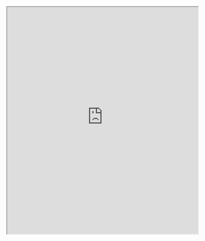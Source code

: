 <iframe src="https://raw.githubusercontent.com/username/repository/branch/assignments/P01/Uml%20diagram.pdf" width="100%" height="600px"></iframe>
